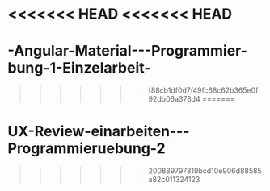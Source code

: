 <<<<<<< HEAD
<<<<<<< HEAD
=======
# -Angular-Material---Programmier-bung-1-Einzelarbeit-
>>>>>>> f88cb1df0d7f49fc68c62b365e0f92db06a378d4
=======
# UX-Review-einarbeiten---Programmieruebung-2
>>>>>>> 200889797819bcd10e906d88585a82c011324123
